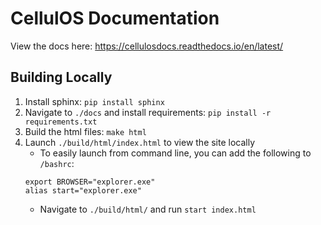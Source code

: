 # CellulOS Documentation

View the docs here: https://cellulosdocs.readthedocs.io/en/latest/

## Building Locally
1. Install sphinx: `pip install sphinx`
2. Navigate to `./docs` and install requirements: `pip install -r requirements.txt`
3. Build the html files: `make html`
4. Launch `./build/html/index.html` to view the site locally
    - To easily launch from command line, you can add the following to `/bashrc`:
    ```
    export BROWSER="explorer.exe"
    alias start="explorer.exe"
    ```
    - Navigate to `./build/html/` and run `start index.html`